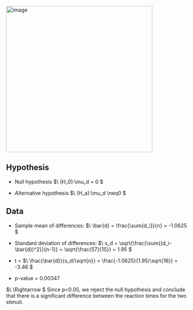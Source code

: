<img width="400" alt="image" src="https://i.imgur.com/Z5DUPXV.jpeg" />  

## Hypothesis

- Null hypothesis
$\ (H_0):\mu_d = 0 \$

- Alternative hypothesis
$\ (H_a):\mu_d \neq0 \$

## Data
- Sample mean of differences:
$\ \bar{d} = \frac{\sum{d_i}}{n} = -1.0625 \$

- Standard deviation of differences:
$\ s_d = \sqrt{\frac{\sum{(d_i-\bar{d})^2}}{n-1}} = \sqrt{\frac{57}{15}} = 1.95 \$

- t = 
$\ \frac{\bar{d}}{s_d/\sqrt{n}} = \frac{-1.0625}{1.95/\sqrt{16}} = -3.46 \$

- p-value = 0.00347

$\ \Rightarrow \$
Since p<0.05, we reject the null hypothesis and conclude that there is a significant difference between the reaction times for the two stimuli.

